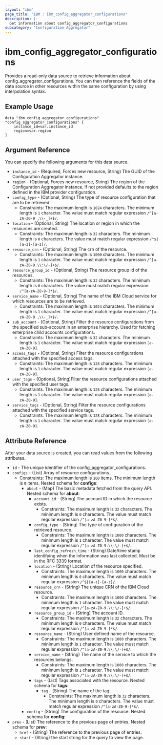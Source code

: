 ```yaml
---
layout: "ibm"
page_title: "IBM : ibm_config_aggregator_configurations"
description: |-
  Get information about config_aggregator_configurations
subcategory: "Configuration Aggregator"
---
```


# ibm_config_aggregator_configurations

Provides a read-only data source to retrieve information about config_aggregator_configurations. You can then reference the fields of the data source in other resources within the same configuration by using interpolation syntax.

## Example Usage

```hcl
data "ibm_config_aggregator_configurations" "config_aggregator_configurations" {
	instance_id=var.instance_id
	region=var.region
}
```

## Argument Reference

You can specify the following arguments for this data source.
* `instance_id` - (Required, Forces new resource, String) The GUID of the Configuration Aggregator instance.
* `region` - (Optional, Forces new resource, String) The region of the Configuration Aggregator instance. If not provided defaults to the region defined in the IBM provider configuration.
* `config_type` - (Optional, String) The type of resource configuration that are to be retrieved.
  * Constraints: The maximum length is `1024` characters. The minimum length is `1` character. The value must match regular expression `/^[a-zA-Z0-9 ,\\-_]+$/`.
* `location` - (Optional, String) The location or region in which the resources are created.
  * Constraints: The maximum length is `32` characters. The minimum length is `0` characters. The value must match regular expression `/^$|[a-z]-[a-z]/`.
* `resource_crn` - (Optional, String) The crn of the resource.
  * Constraints: The maximum length is `1000` characters. The minimum length is `1` character. The value must match regular expression `/^[a-zA-Z0-9.\\:\/-]+$/`.
* `resource_group_id` - (Optional, String) The resource group id of the resources.
  * Constraints: The maximum length is `32` characters. The minimum length is `0` characters. The value must match regular expression `/^[a-zA-Z0-9-]*$/`.
* `service_name` - (Optional, String) The name of the IBM Cloud service for which resources are to be retrieved.
  * Constraints: The maximum length is `1024` characters. The minimum length is `1` character. The value must match regular expression `/^[a-zA-Z0-9 ,\\-_]+$/`.
* `sub_account` - (Optional, String) Filter the resource configurations from the specified sub-account in an enterprise hierarchy. Used for fetching enterprise child accounts configurations.
  * Constraints: The maximum length is `32` characters. The minimum length is `1` character. The value must match regular expression `[a-zA-Z0-9]`.
* `access_tags` - (Optional, String) Filter the resource configurations attached with the specified access tags.
  * Constraints: The maximum length is `128` characters. The minimum length is `1` character. The value must match regular expression `[a-zA-Z0-9]`.
* `user_tags` - (Optional, String)Filter the resource configurations attached with the specified user tags.
  * Constraints: The maximum length is `128` characters. The minimum length is `1` character. The value must match regular expression `[a-zA-Z0-9]`.
* `service_tags` - (Optional, String) Filter the resource configurations attached with the specified service tags.
  * Constraints: The maximum length is `128` characters. The minimum length is `1` character. The value must match regular expression `[a-zA-Z0-9]`.

## Attribute Reference

After your data source is created, you can read values from the following attributes.

* `id` - The unique identifier of the config_aggregator_configurations.
* `configs` - (List) Array of resource configurations.
  * Constraints: The maximum length is `100` items. The minimum length is `0` items.
Nested schema for **configs**:
	* `about` - (Map) The basic metadata fetched from the query API.
	Nested schema for **about**:
		* `account_id` - (String) The account ID in which the resource exists.
		  * Constraints: The maximum length is `32` characters. The minimum length is `0` characters. The value must match regular expression `/^[a-zA-Z0-9-]*$/`.
		* `config_type` - (String) The type of configuration of the retrieved resource.
		  * Constraints: The maximum length is `1000` characters. The minimum length is `1` character. The value must match regular expression `/^[a-zA-Z0-9.\\:\/-]+$/`.
		* `last_config_refresh_time` - (String) Date/time stamp identifying when the information was last collected. Must be in the RFC 3339 format.
		* `location` - (String) Location of the resource specified.
		  * Constraints: The maximum length is `1000` characters. The minimum length is `0` characters. The value must match regular expression `/^$|[a-z]-[a-z]/`.
		* `resource_crn` - (String) The unique CRN of the IBM Cloud resource.
		  * Constraints: The maximum length is `1000` characters. The minimum length is `1` character. The value must match regular expression `/^[a-zA-Z0-9.\\:\/-]+$/`.
		* `resource_group_id` - (String) The account ID.
		  * Constraints: The maximum length is `32` characters. The minimum length is `0` characters. The value must match regular expression `/^[a-zA-Z0-9-]*$/`.
		* `resource_name` - (String) User defined name of the resource.
		  * Constraints: The maximum length is `1000` characters. The minimum length is `1` character. The value must match regular expression `/^[a-zA-Z0-9.\\:\/-]+$/`.
		* `service_name` - (String) The name of the service to which the resources belongs.
		  * Constraints: The maximum length is `1000` characters. The minimum length is `1` character. The value must match regular expression `/^[a-zA-Z0-9.\\:\/-]+$/`.
		* `tags` - (List) Tags associated with the resource.
		Nested schema for **tags**:
			* `tag` - (String) The name of the tag.
			  * Constraints: The maximum length is `32` characters. The minimum length is `0` characters. The value must match regular expression `/^[a-zA-Z0-9-]*$/`.
	* `config` - (String) The configuration of the resource.
	Nested schema for **config**:
* `prev` - (List) The reference to the previous page of entries.
Nested schema for **prev**:
	* `href` - (String) The reference to the previous page of entries.
	* `start` - (String) the start string for the query to view the page.


